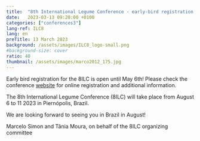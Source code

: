 ```yaml
---
title:  "8th International Legume Conference - early-bird registration until May 6th"
date:   2023-03-13 09:20:00 +0100
categories: ["conferences3"]
lang-ref: ILC8
lang: en
preTitle: 13 March 2023
background: /assets/images/ILC8_logo-small.png
#background-size: cover
ratio: 40
thumbnail: /assets/images/marco2012_175.jpg
---
```


Early bird registration for the 8ILC is open until May 6th! Please check the conference [website](https://www.8ilc.com/) for online registration and additional information.

The 8th International Legume Conference (8ILC) will take place from August 6 to 11 2023 in Piernópolis, Brazil.

We are looking forward to seeing you in Brazil in August!

Marcelo Simon and Tânia Moura, on behalf of the 8ILC organizing committee
